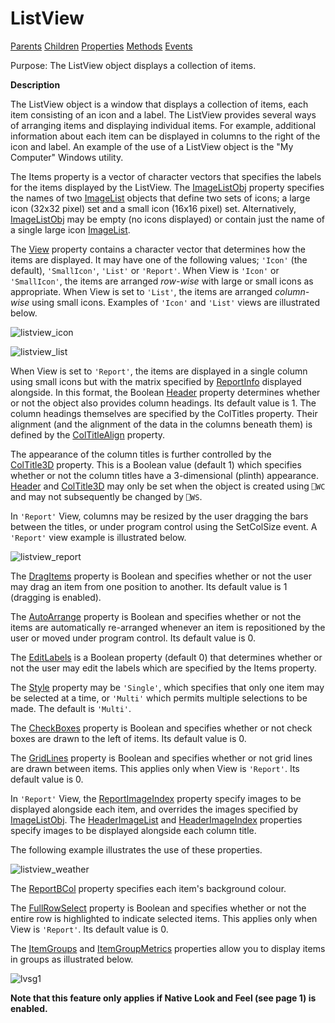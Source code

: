 




<h1 class="heading"><span class="name">ListView</span></h1>

[Parents](../ParentLists/ListView.htm) [Children](../ChildLists/ListView.htm) [Properties](../PropLists/ListView.htm) [Methods](../MethodLists/ListView.htm) [Events](../EventLists/ListView.htm)


Purpose: The ListView object displays a collection of items.


**Description**


The ListView object is a window that displays a collection of items, each
item consisting of an icon and a label. The ListView provides several ways of
arranging items and displaying individual items. For example, additional
information about each item can be displayed in columns to the right of the icon
and label. An example of the use of a ListView object is the "My Computer"
Windows utility.



The Items property is a vector of character vectors that specifies the labels
for the items displayed by the ListView. The [ImageListObj](../a-z/imagelistobj.md) property specifies the names of two [ImageList](../a-z/imagelist.md) objects that define two sets of icons; a large icon (32x32 pixel) set and a
small icon (16x16 pixel) set. Alternatively, [ImageListObj](../a-z/imagelistobj.md) may be empty (no icons
displayed) or contain just the name of a single large icon [ImageList](../a-z/imagelist.md).


The [View](../a-z/view.md) property contains a character
vector that determines how the items are displayed. It may have one of the
following values; `'Icon'` (the default), `'SmallIcon'`,
`'List'` or `'Report'`.
When View is `'Icon'` or `'SmallIcon'`,
the items are arranged *row-wise* with large or small icons as appropriate.
When View is set to `'List'`, the items are
arranged *column-wise* using small icons. Examples of `'Icon'` and `'List'` views are illustrated below.


![listview_icon](../img/listview-icon.png)


![listview_list](../img/listview-list.png)


When View is set to `'Report'`, the items
are displayed in a single column using small icons but with the matrix specified
by [ReportInfo](../a-z/reportinfo.md) displayed alongside. In
this format, the Boolean [Header](../a-z/header.md) property
determines whether or not the object also provides column headings. Its default
value is 1. The column headings themselves are specified by the ColTitles
property. Their alignment (and the alignment of the data in the columns beneath
them) is defined by the [ColTitleAlign](../a-z/coltitlealign.md) property.


The appearance of the column titles is further controlled by the [ColTitle3D](../a-z/coltitle3d.md) property. This is a Boolean value (default 1) which specifies whether or not the
column titles have a 3-dimensional (plinth) appearance. [Header](../a-z/header.md) and [ColTitle3D](../a-z/coltitle3d.md) may only be set when the
object is created using `⎕WC` and may
not subsequently be changed by `⎕WS`.


In `'Report'` View, columns may be
resized by the user dragging the bars between the titles, or under program
control using the SetColSize event. A `'Report'` view example is illustrated below.


![listview_report](../img/listview-report.png)


The [DragItems](../a-z/dragitems.md) property is Boolean and
specifies whether or not the user may drag an item from one position to another.
Its default value is 1 (dragging is enabled).


The [AutoArrange](../a-z/autoarrange.md) property is Boolean
and specifies whether or not the items are automatically re-arranged whenever an
item is repositioned by the user or moved under program control. Its default
value is 0.


The [EditLabels](../a-z/editlabels.md) is a Boolean property
(default 0) that determines whether or not the user may edit the labels which
are specified by the Items property.


The [Style](../a-z/style.md) property may be `'Single'`,
which specifies that only one item may be selected at a time, or `'Multi'` which permits multiple selections to be made. The default is `'Multi'`.


The [CheckBoxes](../a-z/checkboxes.md) property is Boolean
and specifies whether or not check boxes are drawn to the left of items. Its
default value is 0.


The [GridLines](../a-z/gridlines.md) property is Boolean and
specifies whether or not grid lines are drawn between items. This applies only
when View is `'Report'`. Its default value
is 0.


In `'Report'` View, the [ReportImageIndex](../a-z/reportimageindex.md) property specify images to be displayed alongside each item, and overrides the images specified by [ImageListObj](../a-z/imagelistobj.md). The [HeaderImageList](../a-z/headerimagelist.md) and [HeaderImageIndex](../a-z/headerimageindex.md)  properties specify images to be displayed alongside each column title.


The following example illustrates the use of these properties.


![listview_weather](../img/listview-weather.png)


The [ReportBCol](../a-z/reportbcol.md) property specifies each item's background colour.


The [FullRowSelect](../a-z/fullrowselect.md) property is
Boolean and specifies whether or not the entire row is highlighted to indicate
selected items. This applies only when View is `'Report'`.
Its default value is 0.


The [ItemGroups](../a-z/itemgroups.md) and [ItemGroupMetrics](../a-z/itemgroupmetrics.md) properties allow you to display items in groups as illustrated below.


![lvsg1](../img/lvsg1.gif)


**Note that this feature only applies if Native Look and Feel (see page 1) is enabled.**


